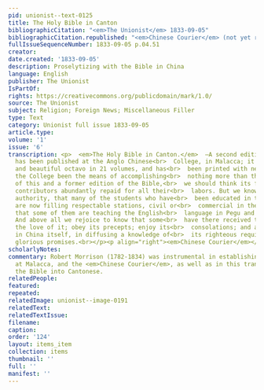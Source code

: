 ```yaml
---
pid: unionist--text-0125
title: The Holy Bible in Canton
bibliographicCitation: "<em>The Unionist</em> 1833-09-05"
bibliographicCitation.republished: "<em>Chinese Courier</em> (not yet researched)"
fullIssueSequenceNumber: 1833-09-05 p.04.51
creator: 
date.created: '1833-09-05'
description: Proselytizing with the Bible in China
language: English
publisher: The Unionist
IsPartOf: 
rights: https://creativecommons.org/publicdomain/mark/1.0/
source: The Unionist
subject: Religion; Foreign News; Miscellaneous Filler
type: Text
category: Unionist full issue 1833-09-05
article.type: 
volume: '1'
issue: '6'
transcription: <p>  <em>The Holy Bible in Canton.</em>  —A second edition of the Bible
  has been published at the Anglo Chinese<br>  College, in Malacca; it is a large
  and beautiful octavo in 21 volumes, and has<br>  been printed with new blocks. Had
  the College been the means of accomplishing<br>  nothing more than the publication
  of this and a former edition of the Bible,<br>  we should think its founder and
  contributors abundantly repaid for all their<br>  labors. But we know from good
  authority, that many of the students who have<br>  been educated in the college,
  are now filling respectable stations, civil or<br>  commercial in the Straits; and
  that some of them are teaching the English<br>  language in Pegu and Cochin China.
  And above all we rejoice to know that some<br>  have there received the gospel in
  the love of it; obey its precepts; enjoy its<br>  consolations; and assist, even
  in China itself, in diffusing a knowledge of<br>  its righteous requisites and its
  glorious promises.<br></p><p align="right"><em>Chinese Courier</em></p>
scholarlyNotes: 
commentary: Robert Morrison (1782-1834) was instrumental in establishing the college
  at Malacca, and the <em>Chinese Courier</em>, as well as in this translation of
  the Bible into Cantonese.
relatedPeople: 
featured: 
repeated: 
relatedImage: unionist--image-0191
relatedText: 
relatedTextIssue: 
filename: 
caption: 
order: '124'
layout: items_item
collection: items
thumbnail: ''
full: ''
manifest: ''
---
```

